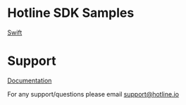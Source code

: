 # Hotline SDK Samples 


[Swift](https://github.com/freshdesk/hotline-samples/tree/master/SwiftSample)


# Support

[Documentation](http://hotline.freshdesk.com/support/solutions)

For any support/questions please email [support@hotline.io](mailto:support@hotline.io)
